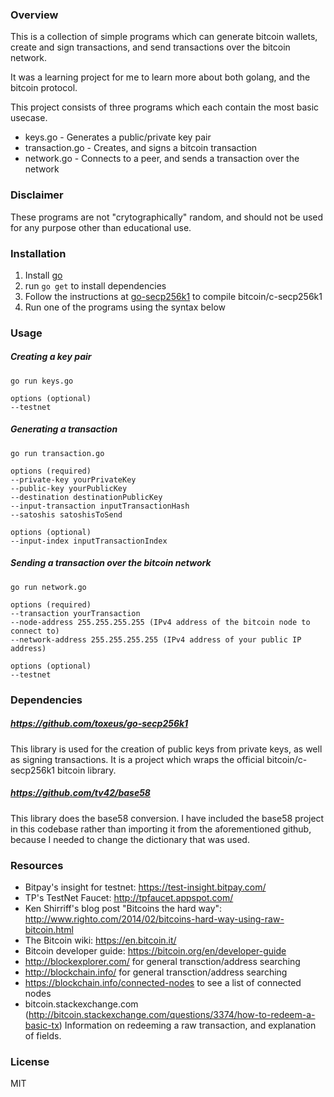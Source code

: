 ### Overview

This is a collection of simple programs which can generate bitcoin wallets, create and sign transactions, and send transactions over the bitcoin network.

It was a learning project for me to learn more about both golang, and the bitcoin protocol.

This project consists of three programs which each contain the most basic usecase.

* keys.go - Generates a public/private key pair
* transaction.go - Creates, and signs a bitcoin transaction
* network.go - Connects to a peer, and sends a transaction over the network

### Disclaimer

These programs are not "crytographically" random, and should not be used for any purpose other than educational use.

### Installation

1. Install [go](http://golang.org/)
2. run `go get` to install dependencies
3. Follow the instructions at [go-secp256k1](https://github.com/toxeus/go-secp256k1) to compile bitcoin/c-secp256k1
4. Run one of the programs using the syntax below

### Usage

##### Creating a key pair

	go run keys.go

	options (optional)
	--testnet

##### Generating a transaction

	go run transaction.go
	
	options (required)
	--private-key yourPrivateKey
	--public-key yourPublicKey
	--destination destinationPublicKey
	--input-transaction inputTransactionHash
	--satoshis satoshisToSend

	options (optional)
	--input-index inputTransactionIndex


##### Sending a transaction over the bitcoin network

	go run network.go
	
	options (required)
	--transaction yourTransaction
	--node-address 255.255.255.255 (IPv4 address of the bitcoin node to connect to)
	--network-address 255.255.255.255 (IPv4 address of your public IP address)

	options (optional)
	--testnet

### Dependencies

##### https://github.com/toxeus/go-secp256k1
This library is used for the creation of public keys from private keys, as well as signing transactions. It is a project which wraps the official bitcoin/c-secp256k1 bitcoin library.

##### https://github.com/tv42/base58
This library does the base58 conversion. I have included the base58 project in this codebase rather than importing it from the aforementioned github, because I needed to change the dictionary that was used.

### Resources

- Bitpay's insight for testnet: https://test-insight.bitpay.com/
- TP's TestNet Faucet: http://tpfaucet.appspot.com/
- Ken Shirriff's blog post "Bitcoins the hard way": http://www.righto.com/2014/02/bitcoins-hard-way-using-raw-bitcoin.html
- The Bitcoin wiki: https://en.bitcoin.it/
- Bitcoin developer guide: https://bitcoin.org/en/developer-guide
- http://blockexplorer.com/ for general transction/address searching
- http://blockchain.info/ for general transction/address searching
- https://blockchain.info/connected-nodes to see a list of connected nodes
- bitcoin.stackexchange.com (http://bitcoin.stackexchange.com/questions/3374/how-to-redeem-a-basic-tx) Information on redeeming a raw transaction, and explanation of fields.

### License

MIT
